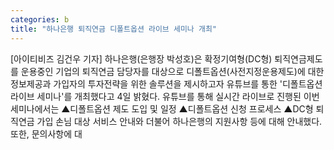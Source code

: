 ```yaml
---
categories: b
title: "하나은행 퇴직연금 디폴트옵션 라이브 세미나 개최"
---
```

[아이티비즈 김건우 기자] 하나은행(은행장 박성호)은 확정기여형(DC형) 퇴직연금제도를 운용중인 기업의 퇴직연금 담당자를 대상으로 디폴트옵션(사전지정운용제도)에 대한 정보제공과 가입자의 투자전략을 위한 솔루션을 제시하고자 유튜브를 통한 &#39;디폴트옵션 라이브 세미나&#39;를 개최했다고 4일 밝혔다. 유튜브를 통해 실시간 라이브로 진행된 이번 세미나에서는 ▲디폴트옵션 제도 도입 및 일정 ▲디폴트옵션 신청 프로세스 ▲DC형 퇴직연금 가입 손님 대상 서비스 안내와 더불어 하나은행의 지원사항 등에 대해 안내했다. 또한, 문의사항에 대